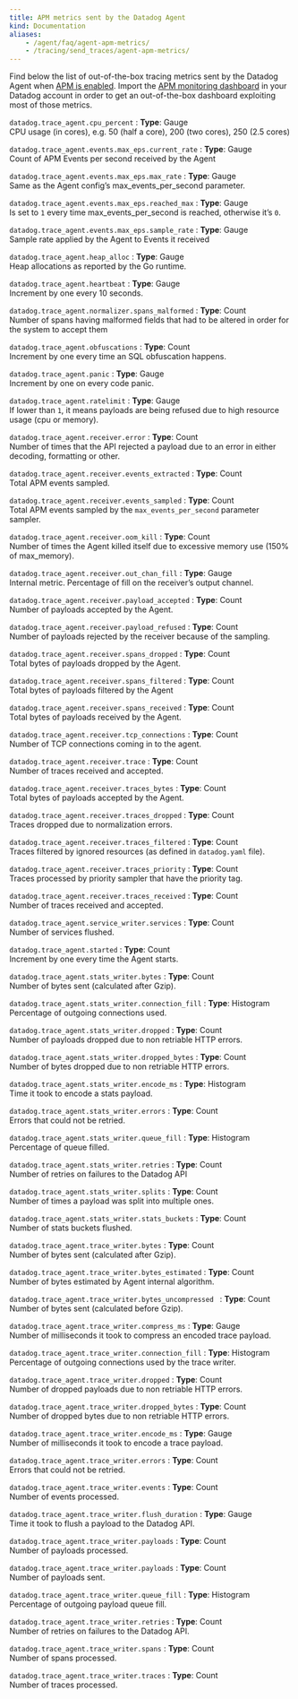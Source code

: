 ```yaml
---
title: APM metrics sent by the Datadog Agent
kind: Documentation
aliases:
    - /agent/faq/agent-apm-metrics/
    - /tracing/send_traces/agent-apm-metrics/
---
```


Find below the list of out-of-the-box tracing metrics sent by the Datadog Agent when [APM is enabled][1]. Import the [APM monitoring dashboard][2] in your Datadog account in order to get an out-of-the-box dashboard exploiting most of those metrics.



`datadog.trace_agent.cpu_percent`
: **Type**: Gauge<br>
CPU usage (in cores), e.g. 50 (half a core), 200 (two cores), 250 (2.5 cores)

`datadog.trace_agent.events.max_eps.current_rate`
: **Type**: Gauge<br>
Count of APM Events per second received by the Agent

`datadog.trace_agent.events.max_eps.max_rate`
: **Type**: Gauge<br>
Same as the Agent config’s max_events_per_second parameter.

`datadog.trace_agent.events.max_eps.reached_max`
: **Type**: Gauge<br>
Is set to `1` every time max_events_per_second is reached, otherwise it’s `0`.

`datadog.trace_agent.events.max_eps.sample_rate`
: **Type**: Gauge<br>
Sample rate applied by the Agent to Events it received

`datadog.trace_agent.heap_alloc`
: **Type**: Gauge<br>
Heap allocations as reported by the Go runtime.

`datadog.trace_agent.heartbeat`
: **Type**: Gauge<br>
Increment by one every 10 seconds.

`datadog.trace_agent.normalizer.spans_malformed`
: **Type**: Count<br>
Number of spans having malformed fields that had to be altered in order for the system to accept them

`datadog.trace_agent.obfuscations`
: **Type**: Count<br>
Increment by one every time an SQL obfuscation happens.

`datadog.trace_agent.panic`
: **Type**: Gauge<br>
Increment by one on every code panic.

`datadog.trace_agent.ratelimit`
: **Type**: Gauge<br>
If lower than `1`, it means payloads are being refused due to high resource usage (cpu or memory).

`datadog.trace_agent.receiver.error`
: **Type**: Count<br>
Number of times that the API rejected a payload due to an error in either decoding, formatting or other.

`datadog.trace_agent.receiver.events_extracted`
: **Type**: Count<br>
Total APM events sampled.

`datadog.trace_agent.receiver.events_sampled`
: **Type**: Count<br>
Total APM events sampled by the `max_events_per_second` parameter sampler.

`datadog.trace_agent.receiver.oom_kill`
: **Type**: Count<br>
Number of times the Agent killed itself due to excessive memory use (150% of max_memory).

`datadog.trace_agent.receiver.out_chan_fill`
: **Type**: Gauge<br>
Internal metric. Percentage of fill on the receiver’s output channel.

`datadog.trace_agent.receiver.payload_accepted`
: **Type**: Count<br>
Number of payloads accepted by the Agent.

`datadog.trace_agent.receiver.payload_refused`
: **Type**: Count<br>
Number of payloads rejected by the receiver because of the sampling.

`datadog.trace_agent.receiver.spans_dropped`
: **Type**: Count<br>
Total bytes of payloads dropped by the Agent.

`datadog.trace_agent.receiver.spans_filtered`
: **Type**: Count<br>
Total bytes of payloads filtered by the Agent

`datadog.trace_agent.receiver.spans_received`
: **Type**: Count<br>
Total bytes of payloads received by the Agent.

`datadog.trace_agent.receiver.tcp_connections`
: **Type**: Count<br>
Number of TCP connections coming in to the agent.

`datadog.trace_agent.receiver.trace`
: **Type**: Count<br>
Number of traces received and accepted.

`datadog.trace_agent.receiver.traces_bytes`
: **Type**: Count<br>
Total bytes of payloads accepted by the Agent.

`datadog.trace_agent.receiver.traces_dropped`
: **Type**: Count<br>
Traces dropped due to normalization errors.

`datadog.trace_agent.receiver.traces_filtered`
: **Type**: Count<br>
Traces filtered by ignored resources (as defined in `datadog.yaml` file).

`datadog.trace_agent.receiver.traces_priority`
: **Type**: Count<br>
Traces processed by priority sampler that have the priority tag.

`datadog.trace_agent.receiver.traces_received`
: **Type**: Count<br>
Number of traces received and accepted.

`datadog.trace_agent.service_writer.services`
: **Type**: Count<br>
Number of services flushed.

`datadog.trace_agent.started`
: **Type**: Count<br>
Increment by one every time the Agent starts.

`datadog.trace_agent.stats_writer.bytes`
: **Type**: Count<br>
Number of bytes sent (calculated after Gzip).

`datadog.trace_agent.stats_writer.connection_fill`
: **Type**: Histogram <br>
Percentage of outgoing connections used.

`datadog.trace_agent.stats_writer.dropped`
: **Type**: Count<br>
Number of payloads dropped due to non retriable HTTP errors.

`datadog.trace_agent.stats_writer.dropped_bytes`
: **Type**: Count<br>
Number of bytes dropped due to non retriable HTTP errors.

`datadog.trace_agent.stats_writer.encode_ms`
: **Type**: Histogram <br>
Time it took to encode a stats payload.

`datadog.trace_agent.stats_writer.errors`
: **Type**: Count<br>
Errors that could not be retried.

`datadog.trace_agent.stats_writer.queue_fill`
: **Type**: Histogram <br>
Percentage of queue filled.

`datadog.trace_agent.stats_writer.retries`
: **Type**: Count<br>
Number of retries on failures to the Datadog API

`datadog.trace_agent.stats_writer.splits`
: **Type**: Count<br>
Number of times a payload was split into multiple ones.

`datadog.trace_agent.stats_writer.stats_buckets`
: **Type**: Count<br>
Number of stats buckets flushed.

`datadog.trace_agent.trace_writer.bytes`
: **Type**: Count<br>
Number of bytes sent (calculated after Gzip).

`datadog.trace_agent.trace_writer.bytes_estimated`
: **Type**: Count<br>
Number of bytes estimated by Agent internal algorithm.

`datadog.trace_agent.trace_writer.bytes_uncompressed `
: **Type**: Count<br>
Number of bytes sent (calculated before Gzip).

`datadog.trace_agent.trace_writer.compress_ms`
: **Type**: Gauge<br>
Number of milliseconds it took to compress an encoded trace payload.

`datadog.trace_agent.trace_writer.connection_fill`
: **Type**: Histogram <br>
Percentage of outgoing connections used by the trace writer.

`datadog.trace_agent.trace_writer.dropped`
: **Type**: Count<br>
Number of dropped payloads due to non retriable HTTP errors.

`datadog.trace_agent.trace_writer.dropped_bytes`
: **Type**: Count<br>
Number of dropped bytes due to non retriable HTTP errors.

`datadog.trace_agent.trace_writer.encode_ms`
: **Type**: Gauge<br>
Number of milliseconds it took to encode a trace payload.

`datadog.trace_agent.trace_writer.errors`
: **Type**: Count<br>
Errors that could not be retried.

`datadog.trace_agent.trace_writer.events`
: **Type**: Count<br>
Number of events processed.

`datadog.trace_agent.trace_writer.flush_duration`
: **Type**: Gauge<br>
Time it took to flush a payload to the Datadog API.

`datadog.trace_agent.trace_writer.payloads`
: **Type**: Count<br>
Number of payloads processed.

`datadog.trace_agent.trace_writer.payloads`
: **Type**: Count<br>
Number of payloads sent.

`datadog.trace_agent.trace_writer.queue_fill`
: **Type**: Histogram <br>
Percentage of outgoing payload queue fill.

`datadog.trace_agent.trace_writer.retries`
: **Type**: Count<br>
Number of retries on failures to the Datadog API.

`datadog.trace_agent.trace_writer.spans`
: **Type**: Count<br>
Number of spans processed.

`datadog.trace_agent.trace_writer.traces`
: **Type**: Count<br>
Number of traces processed.

[1]: /trac-ing/setup/
[2]: /resources/json/APM_monitoring_dashboard.json
